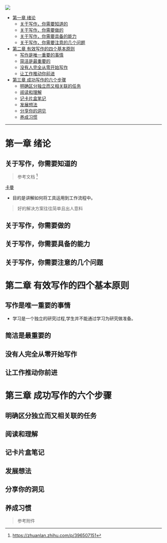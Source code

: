 
![](https://img2.doubanio.com/view/subject/s/public/s33927783.jpg)

- [第一章 绪论](#第一章-绪论)
  - [关于写作，你需要知道的](#关于写作你需要知道的)
  - [关于写作，你需要做的](#关于写作你需要做的)
  - [关于写作，你需要具备的能力](#关于写作你需要具备的能力)
  - [关于写作，你需要注意的几个问题](#关于写作你需要注意的几个问题)
- [第二章 有效写作的四个基本原则](#第二章-有效写作的四个基本原则)
  - [写作是唯一重要的事情](#写作是唯一重要的事情)
  - [简洁是最重要的](#简洁是最重要的)
  - [没有人完全从零开始写作](#没有人完全从零开始写作)
  - [让工作推动你前进](#让工作推动你前进)
- [第三章 成功写作的六个步骤](#第三章-成功写作的六个步骤)
  - [明确区分独立而又相关联的任务](#明确区分独立而又相关联的任务)
  - [阅读和理解](#阅读和理解)
  - [记卡片盒笔记](#记卡片盒笔记)
  - [发展想法](#发展想法)
  - [分享你的洞见](#分享你的洞见)
  - [养成习惯](#养成习惯)



---



# 第一章 绪论

## 关于写作，你需要知道的

> 参考文档 [^1]

[卡曼](https://book.douban.com/review/13730228/)

* 目的是讲解如何将工具运用到工作流程中。


> 好的解决方案往往简单且出人意料

## 关于写作，你需要做的


## 关于写作，你需要具备的能力

## 关于写作，你需要注意的几个问题

# 第二章 有效写作的四个基本原则

## 写作是唯一重要的事情

* 学习是一个独立的研究过程,学生并不能通过学习为研究做准备。


## 简洁是最重要的



## 没有人完全从零开始写作



## 让工作推动你前进



# 第三章 成功写作的六个步骤


## 明确区分独立而又相关联的任务


## 阅读和理解

## 记卡片盒笔记

## 发展想法

## 分享你的洞见


## 养成习惯






















>  参考附件

[^1]: https://zhuanlan.zhihu.com/p/396507151



